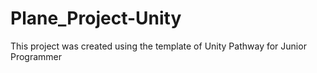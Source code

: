 # Plane_Project-Unity
This project was created using the template of Unity Pathway for Junior Programmer
